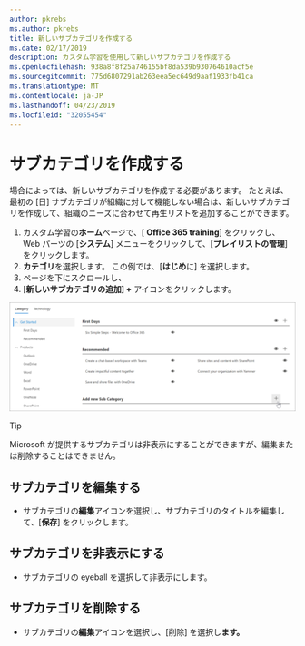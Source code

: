 ```yaml
---
author: pkrebs
ms.author: pkrebs
title: 新しいサブカテゴリを作成する
ms.date: 02/17/2019
description: カスタム学習を使用して新しいサブカテゴリを作成する
ms.openlocfilehash: 938a8f8f25a746155bf8da539b930764610acf5e
ms.sourcegitcommit: 775d6807291ab263eea5ec649d9aaf1933fb41ca
ms.translationtype: MT
ms.contentlocale: ja-JP
ms.lasthandoff: 04/23/2019
ms.locfileid: "32055454"
---
```

# <a name="create-a-subcategory"></a>サブカテゴリを作成する 
場合によっては、新しいサブカテゴリを作成する必要があります。 たとえば、最初の [日] サブカテゴリが組織に対して機能しない場合は、新しいサブカテゴリを作成して、組織のニーズに合わせて再生リストを追加することができます。 

1. カスタム学習の**ホーム**ページで、[ **Office 365 training**] をクリックし、Web パーツの [**システム**] メニューをクリックして、[**プレイリストの管理**] をクリックします。 
2. **カテゴリ**を選択します。 この例では、[**はじめ**に] を選択します。  
3. ページを下にスクロールし、 
3. [**新しいサブカテゴリの追加] +** アイコンをクリックします。  

![cg-newsubcategory](media/cg-newsubcategory.png)

> [!TIP]
> Microsoft が提供するサブカテゴリは非表示にすることができますが、編集または削除することはできません。 

## <a name="edit-a-subcategory"></a>サブカテゴリを編集する
- サブカテゴリの**編集**アイコンを選択し、サブカテゴリのタイトルを編集して、[**保存**] をクリックします。

## <a name="hide-a-subcategory"></a>サブカテゴリを非表示にする
- サブカテゴリの eyeball を選択して非表示にします。 

## <a name="delete-a-subcategory"></a>サブカテゴリを削除する
- サブカテゴリの**編集**アイコンを選択し、[削除] を選択し**ます。** 
